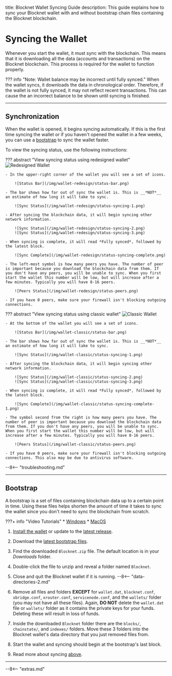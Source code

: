 title: Blocknet Wallet Syncing Guide
description: This guide explains how to sync your Blocknet wallet with and without bootstrap chain files containing the Blocknet blockchain.


# Syncing the Wallet
Whenever you start the wallet, it must sync with the blockchain. This means that it is downloading all the data (accounts and transactions) on the Blocknet blockchain. This process is required for the wallet to function properly.

??? info "Note: Wallet balance may be incorrect until fully synced."
	When the wallet syncs, it downloads the data in chronological order. Therefore, if the wallet is not fully synced, it may not reflect recent transactions. This can cause the an incorrect balance to be shown until syncing is finished.

---

## Synchronization

When the wallet is opened, it begins syncing automatically. If this is the first time syncing the wallet or if you haven't opened the wallet in a few weeks, you can use a [bootstrap](/wallet/syncing/#bootstrap) to sync the wallet faster.

To view the syncing status, use the following instructions:


??? abstract "View syncing status using redesigned wallet"
	![Redesigned Wallet](/img/wallet-redesign/wallet-redesign.png)

	- In the upper-right corner of the wallet you will see a set of icons.

		![Status Bar](/img/wallet-redesign/status-bar.png)

	- The bar shows how far out of sync the wallet is. This is __*NOT*__ an estimate of how long it will take to sync.

		![Sync Status](/img/wallet-redesign/status-syncing-1.png)

	- After syncing the blockchain data, it will begin syncing other network information.

		![Sync Status](/img/wallet-redesign/status-syncing-2.png)
		![Sync Status](/img/wallet-redesign/status-syncing-3.png)

	- When syncing is complete, it will read *Fully synced*, followed by the latest block.

		![Sync Complete](/img/wallet-redesign/status-syncing-complete.png)

	- The left-most symbol is how many peers you have. The number of peer is important because you download the blockchain data from them. If you don't have any peers, you will be unable to sync. When you first start the wallet this number will be low, but will increase after a few minutes. Typically you will have 8-16 peers.

		![Peers Status](/img/wallet-redesign/status-peers.png)

	- If you have 0 peers, make sure your firewall isn't blocking outgoing connections.


??? abstract "View syncing status using classic wallet"
	![Classic Wallet](/img/wallet-classic/wallet-classic.png)

	- At the bottom of the wallet you will see a set of icons.

		![Status Bar](/img/wallet-classic/status-bar.png)

	- The bar shows how far out of sync the wallet is. This is __*NOT*__ an estimate of how long it will take to sync.

		![Sync Status](/img/wallet-classic/status-syncing-1.png)

	- After syncing the blockchain data, it will begin syncing other network information.

		![Sync Status](/img/wallet-classic/status-syncing-2.png)
		![Sync Status](/img/wallet-classic/status-syncing-3.png)

	- When syncing is complete, it will read *Fully synced*, followed by the latest block.

		![Sync Complete](/img/wallet-classic/status-syncing-complete-1.png)

	- The symbol second from the right is how many peers you have. The number of peer is important because you download the blockchain data from them. If you don't have any peers, you will be unable to sync. When you first start the wallet this number will be low, but will increase after a few minutes. Typically you will have 8-16 peers.

		![Peers Status](/img/wallet-classic/status-peers.png)

	- If you have 0 peers, make sure your firewall isn't blocking outgoing connections. This also may be due to antivirus software.


--8<-- "troubleshooting.md"

---

## Bootstrap

A bootstrap is a set of files containing blockchain data up to a certain point in time. Using these files helps shorten the amount of time it takes to sync the wallet since you don't need to sync the blockchain from scratch.

???+ info "Video Tutorials"
	* [Windows](https://www.youtube.com/watch?v=66o0fQ0sHxQ)
	* [MacOS](https://www.youtube.com/watch?v=kTJ-YBdHrtM)

1. [Install the wallet](/wallet/installation) or update to the [latest release](https://blocknet.co/#downloads).
1. Download the [latest bootstrap files](https://github.com/blocknetdx/blocknet-blockchain-bootstrap/releases/download/v4.0/Blocknet.zip).
1. Find the downloaded `Blocknet.zip` file. The default location is in your *Downloads* folder.
1. Double-click the file to unzip and reveal a folder named `Blocknet`.
1. Close and quit the Blocknet wallet if it is running.
--8<-- "data-directories-2.md"

1. Remove all files and folders **EXCEPT** for `wallet.dat`, `blocknet.conf`, `xbridge.conf`, `xrouter.conf`, `servicenode.conf`, and the `wallets/` folder (you may not have all these files). Again, **DO NOT** delete the `wallet.dat` file or `wallets/` folder as it contains the private keys for your funds. Deleting these will result in loss of funds.
1. Inside the downloaded `Blocknet` folder there are the `blocks/`, `chainstate/`, and `indexes/` folders. Move these 3 folders into the Blocknet wallet's data directory that you just removed files from.
1. Start the wallet and syncing should begin at the bootstrap's last block.
1. Read more about syncing [above](/wallet/syncing/#synchronization).

---

<!-- 
# Troubleshooting


trouble shooting
	no peers - firewall
		add peers guide https://www.youtube.com/watch?v=7dRyb6eGjCc
	no connection - firewall
-->












<script type="text/javascript">
// read instructions for related links in ../snippets/extras.md
var relatedLinks = [];
</script>

--8<-- "extras.md"





